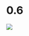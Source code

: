 # 0.6

![](https://kroki.io/mermaid/svg/eNp9kE9PwzAMxe98CqsnkOjfaQh62AXOgKAnLlNI3DaiS0LsbkiI747XbiBAIqf4ye_nZxO-jug03ljVRbU5AXlBRbbaBuUYnqPfEcY_umhbkSf90JOuVrNaw_3dYwM9c6A6z4lHY5EyTVmPA1n3YrPW5vimNmFAFULucLd2nnFNQU1EpdluFeNxzF67lQaItusZfHucWcO79o7RcQ0JIzEk52DEKWVVVIu0uEiLy6Zc1NVVXVbZclk8JR9z7JmdSuwv2ANS8I7EXRUlXEcUkpmaDf7O9B1qwPZnpqZHOVaHYAkiphGdwYgGTp2XevDKgNd6jHT2D-Sw156hjBE3e2ABy3YKrJv-c5RPTV2Vvw)
